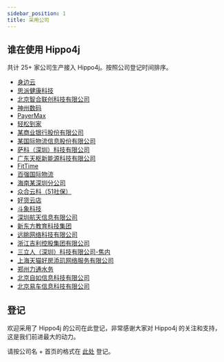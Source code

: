 ```yaml
---
sidebar_position: 1
title: 采用公司
---
```


## 谁在使用 Hippo4j

共计 25+ 家公司生产接入 Hippo4j。按照公司登记时间排序。

- [身边云](https://serviceshare.com)
- [思派健康科技](https://www.medbanks.cn)
- [北京智合联创科技有限公司](http://www.zhlc.com.cn)
- [神州数码](http://www.digitalchina.com)
- [PayerMax](https://www.payermax.com/)
- [轻松到家](http://www.uyess.com/index.html)
- [某商业银行股份有限公司](https://github.com/opengoofy/hippo4j/issues/13)
- [某国际物流信息股份有限公司](https://github.com/opengoofy/hippo4j/issues/13)
- [萨科（深圳）科技有限公司](https://www.lbdj.com/)
- [广东天枢新能源科技有限公司](https://gd-tianshu.com/)
- [FitTime](http://fittime.com/)
- [百强国际物流](https://github.com/opengoofy/hippo4j/issues/13)
- [海南某深圳分公司](https://github.com/opengoofy/hippo4j/issues/13)
- [众合云科（51社保）](https://home.101hr.com/)
- [好货云店](https://pc.haohuoyundian.com/)
- [斗象科技](https://www.tophant.com/)
- [深圳航天信息有限公司](http://sz.aisino.com/)
- [新东方教育科技集团](https://www.xdf.cn/)
- [远眺网络科技有限公司](https://www.yuantiaokj.com/)
- [浙江吉利控股集团有限公司](https://www.geely.com/)
- [三立人（深圳）科技有限公司-焦内](https://www.bananain.com/)
- [上海天猫好房添玑网络服务有限公司](http://www.eju.com/)
- [郑州力通水务](http://www.zzltsw.com/)
- [北京自如信息科技有限公司](https://www.ziroom.com/)
- [北京易车信息科技有限公司](https://www.yiche.com/)

## 登记

欢迎采用了 Hippo4j 的公司在此登记，非常感谢大家对 Hippo4j 的关注和支持，这是我们前进最大的动力。

请按公司名 + 首页的格式在 [此处](https://github.com/opengoofy/hippo4j/issues/13) 登记。
